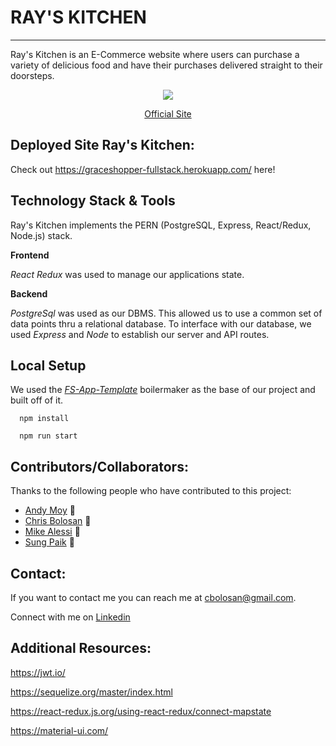 # RAY'S KITCHEN

<p align=‘center’/>
<hr />
Ray's Kitchen is an E-Commerce website where users can purchase a variety of delicious food and have their purchases delivered straight to their doorsteps.

</p>
<p align='center'><a href="https://graceshopper-fullstack.herokuapp.com/"> <img style="max-width:300px" src="https://cdn.loom.com/sessions/thumbnails/096a40f4162744cd8da558718a4c5784-with-play.gif"> </br> <p align='center'> Official Site</p> </a> </p>

## Deployed Site Ray's Kitchen:

Check out <https://graceshopper-fullstack.herokuapp.com/> here! 

## Technology Stack & Tools 

Ray's Kitchen implements the PERN (PostgreSQL, Express, React/Redux, Node.js) stack.


**Frontend**

_React Redux_ was used to manage our applications state.

**Backend**

_PostgreSql_ was used as our DBMS. This allowed us to use a common set of data points thru a relational database. To interface with our database, we used _Express_ and _Node_ to establish our server and API routes.


## Local Setup

We used the [_FS-App-Template_](https://github.com/FullstackAcademy/fs-app-template.git) boilermaker as the base of our project and built off of it.

```
  npm install
```

```
  npm run start
```

## Contributors/Collaborators:

Thanks to the following people who have contributed to this project:

* [Andy Moy](https://github.com/AndyYMoy) 📖
* [Chris Bolosan](https://github.com/chrisbolosan) 📖
* [Mike Alessi](https://github.com/Malessi5) 📖
* [Sung Paik](https://github.com/spaik11) 📖

## Contact:
<!--- You can add in your linkedin, medium, stack overflow, dev.to account, etc. here --->
If you want to contact me you can reach me at <cbolosan@gmail.com>.

Connect with me on <a href="www.linkedin.com/in/chrisbolosan">Linkedin</a>



## Additional Resources:

https://jwt.io/

https://sequelize.org/master/index.html

https://react-redux.js.org/using-react-redux/connect-mapstate

https://material-ui.com/







